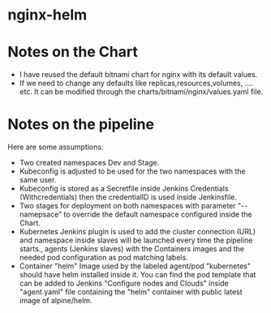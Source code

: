 # nginx-helm
# Notes on the Chart
- I have reused the default bitnami chart for nginx with its default values.
- If we need to change any defaults like replicas,resources,volumes, .... etc. It can be modified through the charts/bitnami/nginx/values.yaml file.

# Notes on the pipeline
Here are some assumptions:

- Two created namespaces Dev and Stage.
- Kubeconfig is adjusted to be used for the two namespaces with the same user.
- Kubeconfig is stored as a Secretfile inside Jenkins Credentials (Withcredentials) then the credentialID is used inside Jenkinsfile.
- Two stages for deployment on both namespaces with parameter "--namepsace" to override the default namespace configured inside the Chart.
- Kubernetes Jenkins plugin is used to add the cluster connection (URL) and namespace inside slaves will be launched every time the pipeline starts., agents (Jenkins slaves) with the Containers images and the needed pod configuration as pod matching labels.
- Container "helm" Image used by the labeled agent/pod "kubernetes" should have helm installed inside it. You can find the pod template that can be added to Jenkins "Configure nodes and Clouds" inside "agent.yaml" file containing the "helm" container with public latest image of alpine/helm.

